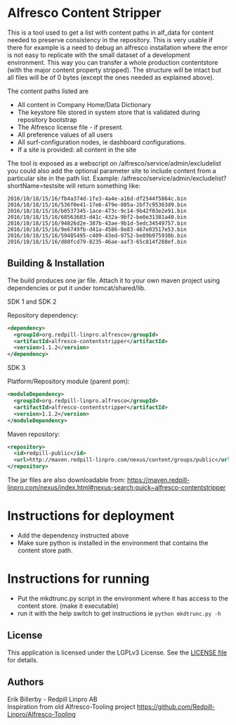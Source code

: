 # Alfresco Content Stripper

This is a tool used to get a list with content paths in alf_data for content needed to preserve consistency in the repository.
This is very usable if there for example is a need to debug an alfresco installation where the error is not easy to replicate
with the small dataset of a development environment. This way you can transfer a whole production contentstore (with the major content property stripped). The structure will be intact but all files will be of 0 bytes (except the ones needed as explained above).

The content paths listed are 
 * All content in Company Home/Data Dictionary
 * The keystore file stored in system store that is validated during repository bootstrap
 * The Alfresco license file - if present.
 * All preference values of all users
 * All surf-configuration nodes, ie dashboard configurations.
 * If a site is provided: all content in the site
 
 The tool is exposed as a webscript on /alfresco/service/admin/excludelist you could also add the optional parameter site to
include content from a particular site in the path list. Example: /alfresco/service/admin/excludelist?shortName=testsite will return 
something like:

```text
2016/10/18/15/16/fb4a374d-1fe3-4a4e-a16d-df2544f5864c.bin
2016/10/18/15/16/536f0e41-17e6-479e-805a-2bf7c95363d9.bin
2016/10/18/15/16/b0537345-1ace-473c-9c14-9b42f03e2e91.bin
2016/10/18/15/16/68563683-d41c-432a-9bf2-be0e31381a40.bin
2016/10/18/15/16/94826d2e-387b-43ae-9b1d-5edc34549757.bin
2016/10/18/15/16/9e6749fb-d41a-4586-8e83-467e03517e53.bin
2016/10/18/15/16/59485495-c409-43ed-9752-be89b975930b.bin
2016/10/18/15/16/d80fcd79-8235-46ae-aaf3-65c814f288ef.bin
```

Building & Installation
------------
The build produces one jar file. Attach it to your own maven project using dependencies or put it under tomcat/shared/lib.

SDK 1 and SDK 2

Repository dependency:
```xml
<dependency>
  <groupId>org.redpill-linpro.alfresco</groupId>
  <artifactId>alfresco-contentstripper</artifactId>
  <version>1.1.2</version>
</dependency>
```


SDK 3

Platform/Repository module (parent pom):
```xml
<moduleDependency>
  <groupId>org.redpill-linpro.alfresco</groupId>
  <artifactId>alfresco-contentstripper</artifactId>
  <version>1.1.2</version>
</moduleDependency>
```

Maven repository:
```xml
<repository>
  <id>redpill-public</id>
  <url>http://maven.redpill-linpro.com/nexus/content/groups/public</url>
</repository>
```

The jar files are also downloadable from: https://maven.redpill-linpro.com/nexus/index.html#nexus-search;quick~alfresco-contentstripper

# Instructions for deployment

 * Add the dependency instructed above
 * Make sure python is installed in the environment that contains the content store path.
 
 
# Instructions for running

 * Put the mkdtrunc.py script in the environment where it has access to the content store. (make it executable)
 * run it with the help switch to get instructions ie ```python mkdtrunc.py -h```
 

License
-------

This application is licensed under the LGPLv3 License. See the [LICENSE file](LICENSE) for details.

Authors
-------

Erik Billerby - Redpill Linpro AB  
Inspiration from old Alfresco-Tooling project https://github.com/Redpill-Linpro/Alfresco-Tooling
